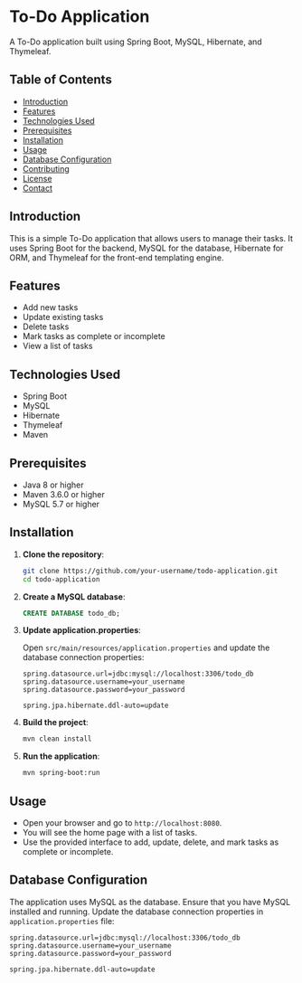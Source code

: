 # To-Do Application

A To-Do application built using Spring Boot, MySQL, Hibernate, and Thymeleaf.

## Table of Contents

- [Introduction](#introduction)
- [Features](#features)
- [Technologies Used](#technologies-used)
- [Prerequisites](#prerequisites)
- [Installation](#installation)
- [Usage](#usage)
- [Database Configuration](#database-configuration)
- [Contributing](#contributing)
- [License](#license)
- [Contact](#contact)

## Introduction

This is a simple To-Do application that allows users to manage their tasks. It uses Spring Boot for the backend, MySQL for the database, Hibernate for ORM, and Thymeleaf for the front-end templating engine.

## Features

- Add new tasks
- Update existing tasks
- Delete tasks
- Mark tasks as complete or incomplete
- View a list of tasks

## Technologies Used

- Spring Boot
- MySQL
- Hibernate
- Thymeleaf
- Maven

## Prerequisites

- Java 8 or higher
- Maven 3.6.0 or higher
- MySQL 5.7 or higher

## Installation

1. **Clone the repository**:

    ```sh
    git clone https://github.com/your-username/todo-application.git
    cd todo-application
    ```

2. **Create a MySQL database**:

    ```sql
    CREATE DATABASE todo_db;
    ```

3. **Update application.properties**:

    Open `src/main/resources/application.properties` and update the database connection properties:

    ```properties
    spring.datasource.url=jdbc:mysql://localhost:3306/todo_db
    spring.datasource.username=your_username
    spring.datasource.password=your_password

    spring.jpa.hibernate.ddl-auto=update
    ```

4. **Build the project**:

    ```sh
    mvn clean install
    ```

5. **Run the application**:

    ```sh
    mvn spring-boot:run
    ```

## Usage

- Open your browser and go to `http://localhost:8080`.
- You will see the home page with a list of tasks.
- Use the provided interface to add, update, delete, and mark tasks as complete or incomplete.

## Database Configuration

The application uses MySQL as the database. Ensure that you have MySQL installed and running. Update the database connection properties in `application.properties` file:

```properties
spring.datasource.url=jdbc:mysql://localhost:3306/todo_db
spring.datasource.username=your_username
spring.datasource.password=your_password

spring.jpa.hibernate.ddl-auto=update
